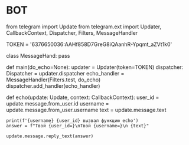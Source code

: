 # BOT
from telegram import Update
from telegram.ext import Updater, CallbackContext, Dispatcher, Filters, MessageHandler

TOKEN = '6376650036:AAHf858D7GreG8iQAanhR-Ypqmt_aZVt1k0'


class MessageHand:
    pass


def main(do_echo=None):
    updater = Updater(token=TOKEN)
    dispatcher: Dispatcher = updater.dispatcher
    echo_handler = MessageHandler(Filters.test, do_echo)
    dispatcher.add_handler(echo_handler)


def echo(update: Update, context: CallbackContext):
    user_id = update.message.from_user.id
    username = update.message.from_user.username
    text = update.message.text

    print(f'{username} {user_id} вызвал функцию echo')
    answer = f"Твой {user_id=}\nТвой {username=}\n {text}"

    update.message.reply_text(answer)

